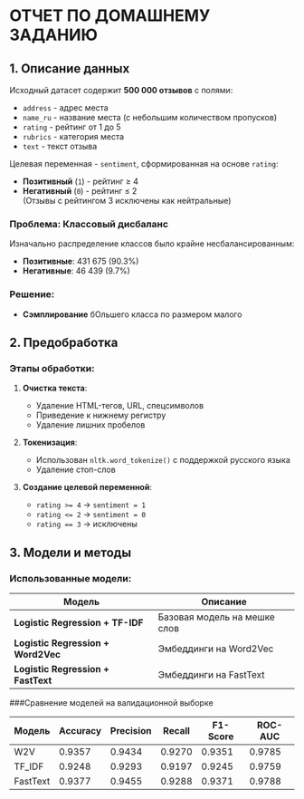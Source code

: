 
# ОТЧЕТ ПО ДОМАШНЕМУ ЗАДАНИЮ

## 1. Описание данных

Исходный датасет содержит **500 000 отзывов** с полями:
- `address` - адрес места
- `name_ru` - название места (с небольшим количеством пропусков)
- `rating` - рейтинг от 1 до 5
- `rubrics` - категория места
- `text` - текст отзыва

Целевая переменная - `sentiment`, сформированная на основе `rating`:
- **Позитивный** (`1`) - рейтинг ≥ 4
- **Негативный** (`0`) - рейтинг ≤ 2  
(Отзывы с рейтингом 3 исключены как нейтральные)

### Проблема: Классовый дисбаланс
Изначально распределение классов было крайне несбалансированным:
- **Позитивные**: 431 675 (90.3%)
- **Негативные**: 46 439 (9.7%)

### Решение:
- **Сэмплирование** бОльшего класса по размером малого

## 2. Предобработка

### Этапы обработки:
1. **Очистка текста**:
   - Удаление HTML-тегов, URL, спецсимволов
   - Приведение к нижнему регистру
   - Удаление лишних пробелов

2. **Токенизация**:
   - Использован `nltk.word_tokenize()` с поддержкой русского языка
   - Удаление стоп-слов 

3. **Создание целевой переменной**:
   - `rating >= 4` → `sentiment = 1`
   - `rating <= 2` → `sentiment = 0`
   - `rating == 3` → исключены

## 3. Модели и методы
### Использованные модели:
| Модель | Описание |
|--------|----------|
| **Logistic Regression + TF-IDF** | Базовая модель на мешке слов |
| **Logistic Regression + Word2Vec** | Эмбеддинги на Word2Vec |
| **Logistic Regression + FastText** | Эмбеддинги на FastText |

###Сравнение моделей на валидационной выборке

| Модель      | Accuracy | Precision | Recall   | F1-Score | ROC-AUC  |
|-------------|----------|-----------|----------|----------|----------|
| W2V         | 0.9357   | 0.9434    | 0.9270   | 0.9351   | 0.9785   |
| TF_IDF      | 0.9248   | 0.9293    | 0.9197   | 0.9245   | 0.9759   |
| FastText    | 0.9377   | 0.9455    | 0.9288   | 0.9371   | 0.9788   |
